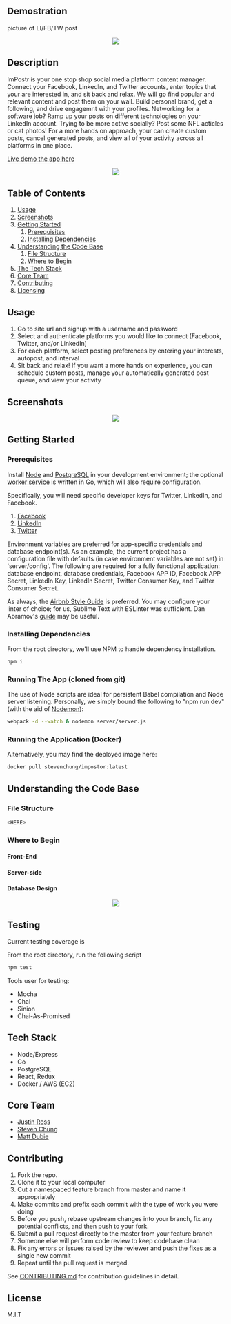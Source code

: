 ## Demostration <ADD URL>
picture of LI/FB/TW post
<p align="center">
  <img src="<url here>" >
</p>

## Description <ADD URL>
ImPostr is your one stop shop social media platform content manager. Connect your Facebook, LinkedIn, and Twitter accounts, enter topics that your are interested in, and sit back and relax. We will go find popular and relevant content and post them on your wall. Build personal brand, get a following, and drive engagemnt with your profiles. Networking for a software job? Ramp up your posts on different technologies on your LinkedIn account. Trying to be more active socially? Post some NFL acticles or cat photos! For a more hands on approach, your can create custom posts, cancel generated posts, and view all of your activity across all platforms in one place.

[Live demo the app here](<url to aws docker container>)

<p align="center">
  <img src="<url of screenshot entering settings>">
</p>

## Table of Contents

1. [Usage](#usage)
1. [Screenshots](#screenshots)
1. [Getting Started](#getting-started)
    1. [Prerequisites](#prerequisites)
    1. [Installing Dependencies](#installing-dependencies)
1. [Understanding the Code Base](#understanding-the-code-base)
    1. [File Structure](#file-structure)
    1. [Where to Begin](#where-to-begin)
1. [The Tech Stack](#tech-stack)
1. [Core Team](#core-team)
1. [Contributing](#contributing)
1. [Licensing](#license)

## Usage

1. Go to site url and signup with a username and password
1. Select and authenticate platforms you would like to connect (Facebook, Twitter, and/or LinkedIn)
1. For each platform, select posting preferences by entering your interests, autopost, and interval
1. Sit back and relax! If you want a more hands on experience, you can schedule custom posts, manage your automatically generated post queue, and view your activity

## Screenshots <CHANGE URLS AND ADD IMAGES>
<p align="center">
  <img src="<URL HERE>">
</p>

## Getting Started

### Prerequisites

Install [Node](https://nodejs.org/en/) and [PostgreSQL](https://www.postgresql.org/download/) in your development environment; the optional [worker service](https://github.com/HypnoticAlpaca/microservice) is written in [Go](https://golang.org/), which will also require configuration.

Specifically, you will need specific developer keys for Twitter, LinkedIn, and Facebook.
1. [Facebook](https://developers.facebook.com/docs/facebook-login/access-tokens/)
2. [LinkedIn](https://developer.linkedin.com/docs/oauth2)
3. [Twitter](https://dev.twitter.com/oauth/overview)

Environment variables are preferred for app-specific credentials and database endpoint(s).  As an example, the current project has a configuration file with defaults (in case environment variables are not set) in 'server/config'.  The following are required for a fully functional application: database endpoint, database credentials, Facebook APP ID, Facebook APP Secret, LinkedIn Key, LinkedIn Secret, Twitter Consumer Key, and Twitter Consumer Secret.

As always, the [Airbnb Style Guide](https://github.com/airbnb/javascript) is preferred.
You may configure your linter of choice; for us, Sublime Text with ESLinter was sufficient.  Dan Abramov's [guide](https://medium.com/@dan_abramov/lint-like-it-s-2015-6987d44c5b48#.ne1ikvdg9) may be useful.

### Installing Dependencies <EDIT>

From the root directory, we'll use NPM to handle dependency installation.
```sh
npm i
```

### Running The App (cloned from git)

The use of Node scripts are ideal for persistent Babel compilation and Node server listening.  Personally, we simply bound the following to "npm run dev" (with the aid of [Nodemon](https://github.com/remy/nodemon)):

```sh
webpack -d --watch & nodemon server/server.js
```
### Running the Application (Docker)

Alternatively, you may find the deployed image here:

```sh
docker pull stevenchung/impostor:latest
```

## Understanding the Code Base

### File Structure <COPY PASTE FINAL FILE STRUCTURE>

```sh
<HERE>
```

### Where to Begin

#### Front-End

#### Server-side

#### Database Design

<p align="center">
  <img src="https://s16.postimg.org/cdxbzc4md/Screen_Shot_2016_08_22_at_11_55_15_AM.png">
</p>

## Testing

Current testing coverage is <ENTER A PERCETAGE>

From the root directory, run the following script

```sh
npm test
```

Tools user for testing:
- Mocha
- Chai
- Sinion
- Chai-As-Promised
<ENTER MORE HERE>

## Tech Stack

- Node/Express
- Go
- PostgreSQL
- React, Redux
- Docker / AWS (EC2)

## Core Team

  - [Justin Ross](https://github.com/JustinTRoss)
  - [Steven Chung](https://github.com/StevenChung)
  - [Matt Dubie](https://github.com/mdubie)

## Contributing

1. Fork the repo.
1. Clone it to your local computer
1. Cut a namespaced feature branch from master and name it appropriately
1. Make commits and prefix each commit with the type of work you were doing
1. Before you push, rebase upstream changes into your branch, fix any potential conflicts, and then push to your fork.
1. Submit a pull request directly to the master from your feature branch
1. Someone else will perform code review to keep codebase clean
1. Fix any errors or issues raised by the reviewer and push the fixes as a single new commit
1. Repeat until the pull request is merged.

See [CONTRIBUTING.md](_CONTRIBUTING.md) for contribution guidelines in detail.

## License

M.I.T
